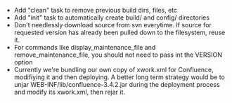 * Add "clean" task to remove previous build dirs, files, etc
* Add "init" task to automatically create build/ and config/ directories
* Don't needlessly download source from svn everytime.  If source for requested 
  version has already been pulled down to the filesystem, reuse it.
* For commands like display_maintenance_file and remove_maintenance_file, you should 
  not need to pass int the VERSION option
* Currently we're bundling our own copy of xwork.xml for Confluence, modifiying it and
then deploying.  A better long term strategy would be to unjar WEB-INF/lib/confluence-3.4.2.jar
during the deployment process and modify its xwork.xml, then rejar it.

